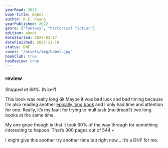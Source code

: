 ```yaml
---
yearRead: 2023
book-title: Babel
author: R.F. Kuang
yearPublished: 2022
genre: ["fantasy", "historical fiction"]
edition: ebook
dateStarted: 2023-03-17
dateFinished: 2023-12-10
status: DNF
cover: "/assets/img/babel.jpg"
bookClub: true
hasReview: true
---
```


### review

*Stopped at 69%.* (Nice?)

This book was really long 😭 Maybe it was bad luck and bad timing because I’m also reading another [epically long book](/logs/books/the-monster-baru-cormorant) and I only had time and attention for one. Really, it’s my fault for trying to multitask (multiread?) two long books at the same time.

My one gripe though is that it took 60% of the way through for something interesting to happen. That’s 300 pages out of 544 💀

I might give this another try another time but right now… It’s a DNF for me.